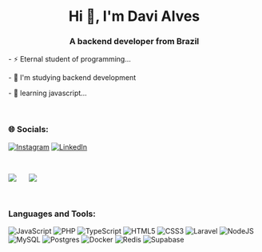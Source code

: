 <div>
  <div>
      <h1 align="center">Hi 👋, I'm Davi Alves</h1>
      <h3 align="center">A backend developer from Brazil</h3>
  </div>

  <p> - ⚡ Eternal student of programming... </p>
  <p> - 🔭 I'm studying backend development </p>
  <p>  - 🌱 learning javascript... </p>

<br>

### 🌐 Socials:
[![Instagram](https://img.shields.io/badge/Instagram-%23E4405F.svg?logo=Instagram&logoColor=white)](https://www.instagram.com/davi_aquino97/) [![LinkedIn](https://img.shields.io/badge/LinkedIn-%230077B5.svg?logo=linkedin&logoColor=white)](https://www.linkedin.com/in/davi-alves-de-aquino-950099207/) 

<br>

<div style="display:flex; gap:25px">

![](https://github-readme-stats.vercel.app/api?username=daviaquino87&theme=radical&hide_border=false&include_all_commits=false&count_private=true)<br/>

![](https://github-readme-stats.vercel.app/api/top-langs/?username=daviaquino87&theme=radical&hide_border=false&include_all_commits=false&count_private=true&layout=compact)
</div>

<br>

### Languages and Tools:

![JavaScript](https://img.shields.io/badge/javascript-%23323330.svg?style=for-the-badge&logo=javascript&logoColor=%23F7DF1E) ![PHP](https://img.shields.io/badge/php-%23777BB4.svg?style=for-the-badge&logo=php&logoColor=white) ![TypeScript](https://img.shields.io/badge/typescript-%23007ACC.svg?style=for-the-badge&logo=typescript&logoColor=white) ![HTML5](https://img.shields.io/badge/html5-%23E34F26.svg?style=for-the-badge&logo=html5&logoColor=white) ![CSS3](https://img.shields.io/badge/css3-%231572B6.svg?style=for-the-badge&logo=css3&logoColor=white) ![Laravel](https://img.shields.io/badge/laravel-%23FF2D20.svg?style=for-the-badge&logo=laravel&logoColor=white) ![NodeJS](https://img.shields.io/badge/node.js-6DA55F?style=for-the-badge&logo=node.js&logoColor=white) ![MySQL](https://img.shields.io/badge/mysql-%2300f.svg?style=for-the-badge&logo=mysql&logoColor=white) ![Postgres](https://img.shields.io/badge/postgres-%23316192.svg?style=for-the-badge&logo=postgresql&logoColor=white) ![Docker](https://img.shields.io/badge/docker-%230db7ed.svg?style=for-the-badge&logo=docker&logoColor=white) ![Redis](https://img.shields.io/badge/redis-%23DD0031.svg?style=for-the-badge&logo=redis&logoColor=white) 	![Supabase](https://img.shields.io/badge/Supabase-3ECF8E?style=for-the-badge&logo=supabase&logoColor=white)


</div>
